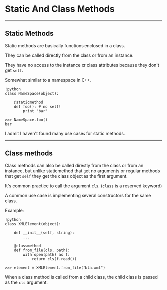 # Static And Class Methods

---

## Static Methods

Static methods are basically functions enclosed in a class. 

They can be called directly from the class or from an instance.

They have no access to the instance or class attributes because they don't get `self`.

Somewhat similar to a namespace in C++.
	
	!python
	class NameSpace(object):

	    @staticmethod
		def foo(): # no self!
			print "bar"

	>>> NameSpace.foo()
	bar

I admit I haven't found many use cases for static methods.

---

## Class methods

Class methods can also be called directly from the class or from an instance, but unlike staticmethod that get no arguments or regular methods that get `self` they get the class object as the first argument.

It's common practice to call the argument `cls`. (`class` is a reserved keyword)

A common use case is implementing several constructors for the same class.

Example:

	!python
	class XMLElement(object):

	    def __init__(self, string):
			...
			
		@classmethod
		def from_file(cls, path):
			with open(path) as f:
				return cls(f.read())
			
	>>> element = XMLElement.from_file("bla.xml")

When a class method is called from a child class, the child class is passed as the `cls` argument.
